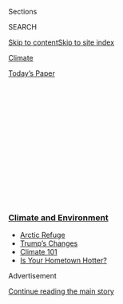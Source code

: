 <div id="app">

<div>

<div>

<div>

<div class="NYTAppHideMasthead css-1q2w90k e1suatyy0">

<div class="section css-ui9rw0 e1suatyy2">

<div class="css-eph4ug er09x8g0">

<div class="css-6n7j50">

</div>

<span class="css-1dv1kvn">Sections</span>

<div class="css-10488qs">

<span class="css-1dv1kvn">SEARCH</span>

</div>

[Skip to content](#site-content)[Skip to site
index](#site-index)

</div>

<div id="masthead-section-label" class="css-1wr3we4 eaxe0e00">

[Climate](https://www.nytimes3xbfgragh.onion/section/climate)

</div>

<div class="css-10698na e1huz5gh0">

</div>

</div>

<div id="masthead-bar-one" class="section hasLinks css-15hmgas e1csuq9d3">

<div class="css-uqyvli e1csuq9d0">

</div>

<div class="css-1uqjmks e1csuq9d1">

</div>

<div class="css-9e9ivx">

[](https://myaccount.nytimes3xbfgragh.onion/auth/login?response_type=cookie&client_id=vi)

</div>

<div class="css-1bvtpon e1csuq9d2">

[Today’s
Paper](https://www.nytimes3xbfgragh.onion/section/todayspaper)

</div>

</div>

</div>

</div>

<div data-aria-hidden="false">

<div id="site-content" data-role="main">

<div>

<div class="css-1aor85t" style="opacity:0.000000001;z-index:-1;visibility:hidden">

<div class="css-1hqnpie">

<div class="css-epjblv">

<span class="css-17xtcya">[Climate](/section/climate)</span><span class="css-x15j1o">|</span><span class="css-fwqvlz">White
House to Relax Energy Efficiency Rules for Light
Bulbs</span>

</div>

<div class="css-k008qs">

<div class="css-1iwv8en">

<span class="css-18z7m18"></span>

<div>

</div>

</div>

<span class="css-1n6z4y">https://nyti.ms/2NVpIqd</span>

<div class="css-1705lsu">

<div class="css-4xjgmj">

<div class="css-4skfbu" data-role="toolbar" data-aria-label="Social Media Share buttons, Save button, and Comments Panel with current comment count" data-testid="share-tools">

  - 
  - 
  - 
  - 
    
    <div class="css-6n7j50">
    
    </div>

  - 
  - 

</div>

</div>

</div>

</div>

</div>

</div>

<div class="css-13pd83m">

<div class="css-l9svim">

### [<span class="css-pa1jbp"><span class="css-1rxm0ex">Climate and</span><span class="css-1rxm0ex"> Environment</span></span>](https://www.nytimes3xbfgragh.onion/section/climate?name=styln-climate&region=TOP_BANNER&variant=undefined&block=storyline_menu_recirc&action=click&pgtype=Article&impression_id=15513250-e3b5-11ea-8546-498a940a9789)

  - <span class="css-ousu42">[Arctic
    Refuge](https://www.nytimes3xbfgragh.onion/2020/08/17/climate/alaska-oil-drilling-anwr.html?name=styln-climate&region=TOP_BANNER&variant=undefined&block=storyline_menu_recirc&action=click&pgtype=Article&impression_id=15513251-e3b5-11ea-8546-498a940a9789)</span>
  - <span class="css-ousu42">[Trump’s
    Changes](https://www.nytimes3xbfgragh.onion/interactive/2020/climate/trump-environment-rollbacks.html?name=styln-climate&region=TOP_BANNER&variant=undefined&block=storyline_menu_recirc&action=click&pgtype=Article&impression_id=15513252-e3b5-11ea-8546-498a940a9789)</span>
  - <span class="css-ousu42">[Climate 101](https://www.nytimes3xbfgragh.onion/interactive/2020/04/19/climate/climate-crash-course-1.html?name=styln-climate&region=TOP_BANNER&variant=undefined&block=storyline_menu_recirc&action=click&pgtype=Article&impression_id=15515960-e3b5-11ea-8546-498a940a9789)</span>
  - <span class="css-ousu42">[Is Your Hometown
    Hotter?](https://www.nytimes3xbfgragh.onion/interactive/2018/08/30/climate/how-much-hotter-is-your-hometown.html?name=styln-climate&region=TOP_BANNER&variant=undefined&block=storyline_menu_recirc&action=click&pgtype=Article&impression_id=15515961-e3b5-11ea-8546-498a940a9789)</span>

</div>

</div>

<div id="top-wrapper" class="css-1sy8kpn">

<div id="top-slug" class="css-l9onyx">

Advertisement

</div>

[Continue reading the main
story](#after-top)

<div class="ad top-wrapper" style="text-align:center;height:100%;display:block;min-height:250px">

<div id="top" class="place-ad" data-position="top" data-size-key="top">

</div>

</div>

<div id="after-top">

</div>

</div>

<div>

<div id="sponsor-wrapper" class="css-1hyfx7x">

<div id="sponsor-slug" class="css-19vbshk">

Supported by

</div>

[Continue reading the main
story](#after-sponsor)

<div id="sponsor" class="ad sponsor-wrapper" style="text-align:center;height:100%;display:block">

</div>

<div id="after-sponsor">

</div>

</div>

<div class="css-186x18t">

</div>

<div class="css-1vkm6nb ehdk2mb0">

# White House to Relax Energy Efficiency Rules for Light Bulbs

</div>

<div class="css-79elbk" data-testid="photoviewer-wrapper">

<div class="css-z3e15g" data-testid="photoviewer-wrapper-hidden">

</div>

<div class="css-1a48zt4 ehw59r15" data-testid="photoviewer-children">

![<span class="css-16f3y1r e13ogyst0" data-aria-hidden="true">Congress
passed legislation in 2007 to phase out inefficient incandescent and
halogen
bulbs.</span><span class="css-cnj6d5 e1z0qqy90" itemprop="copyrightHolder"><span class="css-1ly73wi e1tej78p0">Credit...</span><span><span>Alex
Wroblewski for The New York
Times</span></span></span>](https://static01.graylady3jvrrxbe.onion/images/2019/09/03/climate/00CLI-LIGHTBULBS1b/merlin_160134876_ee9f8912-e321-4c94-9042-4fe4c642bca5-articleLarge.jpg?quality=75&auto=webp&disable=upscale)

</div>

</div>

<div class="css-18e8msd">

<div class="css-vp77d3 epjyd6m0">

<div class="css-hus3qt ey68jwv0" data-aria-hidden="true">

[![John
Schwartz](https://static01.graylady3jvrrxbe.onion/images/2018/02/16/multimedia/author-john-schwartz/author-john-schwartz-thumbLarge.jpg
"John Schwartz")](https://www.nytimes3xbfgragh.onion/by/john-schwartz)

</div>

<div class="css-1baulvz">

By [<span class="css-1baulvz last-byline" itemprop="name">John
Schwartz</span>](https://www.nytimes3xbfgragh.onion/by/john-schwartz)

</div>

</div>

  - 
    
    <div class="css-ld3wwf e16638kd2">
    
    Published Sept. 4, 2019Updated Sept. 6,
    2019
    
    </div>

  - 
    
    <div class="css-4xjgmj">
    
    <div class="css-pvvomx" data-role="toolbar" data-aria-label="Social Media Share buttons, Save button, and Comments Panel with current comment count" data-testid="share-tools">
    
      - 
      - 
      - 
      - 
        
        <div class="css-6n7j50">
        
        </div>
    
      - 
      - 
    
    </div>
    
    </div>

</div>

</div>

<div class="section meteredContent css-1r7ky0e" name="articleBody" itemprop="articleBody">

<div class="css-1fanzo5 StoryBodyCompanionColumn">

<div class="css-53u6y8">

The Trump administration plans to significantly weaken federal rules
that would have forced Americans to use much more energy-efficient light
bulbs, a move that could contribute to greenhouse gas emissions that
cause global warming.

The proposed changes would eliminate requirements that effectively meant
that most light bulbs sold in the United States — not only the familiar,
pear-shaped ones, but several other styles as well — must be either LEDs
or fluorescent to meet new efficiency standards.

The rules being weakened, which dated from 2007 and the administration
of President George W. Bush and slated to start in the new year, would
have all but ended the era of the incandescent bulb invented more than a
century ago. Eliminating inefficient bulbs nationwide would save
electricity equivalent to the output of at least 25 large power plants,
enough to power all homes in New Jersey and Pennsylvania, according to
an estimate by the Natural Resources Defense Council.

The Trump administration said the changes would benefit consumers by
keeping prices low and eliminating government regulation.

</div>

</div>

<div class="css-1fanzo5 StoryBodyCompanionColumn">

<div class="css-53u6y8">

“The Energy Department flat out got it wrong today,” said Jason Hartke,
president of the Alliance to Save Energy, a nonprofit coalition of
business and environmental groups. Calling the move an “unforced error,”
he said, “Wasting energy with inefficient light bulbs isn’t just costly
for homes and businesses, it’s terrible for our
climate.”

<div id="NYT_MAIN_CONTENT_1_REGION" class="css-9tf9ac">

<div>

<div id="styln-prism-guide-1593610178459" class="section interactive-content interactive-size-medium css-1ftcdic">

<div class="css-17ih8de interactive-body">

<div id="prism-freeform-block-37797" class="css-19mumt8" data-role="complementary" data-storyline="Climate and Environment" data-truncated="false" tabindex="0">

<div class="css-a8d9oz">

<div>

[](https://www.nytimes3xbfgragh.onion/section/climate?action=click&pgtype=Article&state=default&region=MAIN_CONTENT_1&context=storylines_keepup)

### Climate and Environment ›

#### Keep Up on the Latest Climate News

Updated Aug. 18, 2020

Here’s what you need to know this week:

  -   - Five automakers [sealed a binding
        agreement](https://www.nytimes3xbfgragh.onion/2020/08/17/climate/california-automakers-pollution.html?action=click&pgtype=Article&state=default&region=MAIN_CONTENT_1&context=storylines_keepup)
        with California to follow the state’s stricter tailpipe
        emissions rules.
      - The Trump administration[eliminated a major methane
        rule](https://www.nytimes3xbfgragh.onion/2020/08/13/climate/trump-methane.html?action=click&pgtype=Article&state=default&region=MAIN_CONTENT_1&context=storylines_keepup),
        even as leaks are worsening, in a decision that researchers
        warned ignored science.
      - Climate change leaders said [the vice-presidential choice of
        Kamala
        Harris](https://www.nytimes3xbfgragh.onion/2020/08/12/climate/kamala-harris-environmental-justice.html?action=click&pgtype=Article&state=default&region=MAIN_CONTENT_1&context=storylines_keepup)
        signaled that Democrats will have a focus on environmental
        justice.

<div id="styln-survey-component-37797" class="styln-survey-component">

</div>

</div>

</div>

</div>

</div>

</div>

</div>

</div>

The actions are the latest by the Trump administration to [weaken a
broad array of rules designed to fight climate
change](https://www.nytimes3xbfgragh.onion/2019/08/29/climate/climate-rule-trump-reversing.html).
Last week it announced a far-reaching plan to [cut back on the
regulation of emissions of
methane](https://www.nytimes3xbfgragh.onion/2019/08/29/climate/epa-methane-greenhouse-gas.html),
a powerful greenhouse gas. Earlier this year it [proposed freezing
antipollution and fuel-efficiency standards for
cars](https://www.nytimes3xbfgragh.onion/2018/08/02/climate/trump-auto-emissions-california.html?module=inline),
and [tried to replace the Clean Power
Plan](https://www.nytimes3xbfgragh.onion/2019/06/19/climate/epa-coal-emissions.html?module=inline),
a signature emissions-reduction measure of the Obama administration.

[President Trump has repeatedly dismissed the scientific
consensus](https://www.nytimes3xbfgragh.onion/interactive/2019/climate/winter-cold-weather.html)
that climate change is caused by human activity and requires urgent
action to avoid its most dire effects, even as [government scientists
have warned about the
damage](https://www.nytimes3xbfgragh.onion/2018/11/23/climate/us-climate-report.html)that
global warming is already causing the United States’ economy.

Shaylyn Hynes, a spokeswoman for the Department of Energy, said the 2007
law requires the department to issue standards “only when doing so would
be economically justified. These standards are not.” She added that the
administration’s action “will ensure that the choice of how to light
homes and businesses is left to the American people, not the federal
government.”

The trade association for companies that make light bulbs applauded the
Energy Department’s decision. In a statement, the National Electrical
Manufacturers Association said Americans are already buying the more
efficient bulbs and the final rule “will not impact the market’s
continuing, rapid adoption of energy-saving lighting.”

</div>

</div>

<div class="css-1fanzo5 StoryBodyCompanionColumn">

<div class="css-53u6y8">

The group estimates that by the end of 2019, as much as 84 percent of
“general purpose” light sockets will be filled by LED and compact
fluorescent bulbs.

Rapid technological change in the lowly light bulb has been [one of the
largely unsung success
stories](https://www.nytimes3xbfgragh.onion/interactive/2019/03/08/climate/light-bulb-efficiency.html)
in the fight to reduce energy use and greenhouse gas emissions.

[Energy consumption in American homes had been on the rise for
decades](https://energyathaas.wordpress.com/2017/05/08/evidence-of-a-decline-in-electricity-use-by-u-s-households/)[.
But that has reversed significantly in recent
years](https://energyathaas.wordpress.com/2017/05/08/evidence-of-a-decline-in-electricity-use-by-u-s-households/),
thanks in part to the growing acceptance of technologies like LED bulbs
and compact fluorescents. Since 2010, energy consumption in American
homes has dropped by 6 percent, according to Lucas Davis, an energy
economist at the Haas School of Business, which is part of the
University of California, Berkeley.

In 2007, Congress passed legislation to phase out inefficient
incandescent and halogen bulbs. As part of that process, the oldest
incandescent technology had already disappeared from standard
pear-shaped bulbs by 2014 in favor of “halogen incandescents,” which
look the same but use less power.

Around that time, some conservative lawmakers and commentators [turned
the transition into a partisan dispute during the Obama
administration](https://www.foxnews.com/politics/house-to-consider-bill-nixing-light-bulb-restrictions),
warning that the Democratic administration would force people to buy
inferior bulbs. More recently, though, that notion of a partisan divide
has faded, Professor Davis said. “LEDs are being sold in large volumes
in all 50 states,” he said, not just blue states.

*Want climate news in your inbox?* [*Sign up here
for*](https://www.nytimes3xbfgragh.onion/newsletters/climate-change)**[*Climate
Fwd:*](https://www.nytimes3xbfgragh.onion/newsletters/climate-change)***,
our email newsletter.*

LED bulbs show how seemingly modest shifts in technology can have a
profound effect on people’s lives and wallets.

</div>

</div>

<div class="css-1fanzo5 StoryBodyCompanionColumn">

<div class="css-53u6y8">

Because of their long life and energy efficiency,[an LED bulb can save
consumers](https://www.energy.gov/energysaver/save-electricity-and-fuel/lighting-choices-save-you-money/how-energy-efficient-light)
[an estimated $50 to $100 over its several-year
lifetime](https://www.nrdc.org/experts/noah-horowitz/annual-cost-light-bulb-standards-rollback-12-billion),
while reducing the number of times a year they need to climb a
stepladder or kitchen table to replace burnt-out bulbs. LED bulbs, once
many times more expensive than incandescent bulbs, have plunged in price
and can often be found for [less than
$2](https://www.walmart.com/ip/Great-Value-LED-Light-Bulb-8-5W-60W-Equivalent-A19-Lamp-E26-Medium-Base-Non-Dimmable-Soft-White-4-Pack/51497369)each.

</div>

</div>

<div>

</div>

<div class="css-1fanzo5 StoryBodyCompanionColumn">

<div class="css-53u6y8">

Two rollbacks were unveiled on Wednesday.

One would eliminate new energy efficiency requirements for pear-shaped
bulbs that were supposed to take effect Jan. 1, 2020. The department [is
proposing a new
rule](https://s3.amazonaws.com/public-inspection.federalregister.gov/2019-18941.pdf?utm_source=federalregister.gov&utm_medium=email&utm_campaign=pi+subscription+mailing+list)
that would end that requirement, subject to a 60-day comment period.

A second rollback targets rules that, next year, would have required
adding several additional kinds of incandescent and halogen light bulbs
to the energy-efficient group: three-way bulbs; the candle-shaped bulbs
used in chandeliers; the globe-shaped bulbs found in bathroom lighting;
and reflector bulbs used in recessed fixtures and track lighting. Under
the Energy Department’s proposed plan, those requirements will be
eliminated and sales of traditional incandescent bulbs for those
purposes can continue.

The changes are likely to be challenged in court.

California’s attorney general, Xavier Becerra, said he would fight the
administration’s action in court, calling the shift “another dim-witted
move that will waste energy at the expense of our planet.”

Noah Horowitz, director of the Center for Energy Efficiency Standards at
the Natural Resources Defense Council, said, “We will explore all
options, including litigation, to stop this completely misguided and
unlawful action.” He said regulation remains necessary. “Energy-wasting
incandescents and halogens still make up more than a third of new bulb
sales,” he said.

For more news on climate and the environment, [follow @NYTClimate on
Twitter](https://twitter.com/nytclimate).

</div>

</div>

</div>

<div>

</div>

<div>

</div>

<div>

</div>

<div>

<div id="bottom-wrapper" class="css-1ede5it">

<div id="bottom-slug" class="css-l9onyx">

Advertisement

</div>

[Continue reading the main
story](#after-bottom)

<div id="bottom" class="ad bottom-wrapper" style="text-align:center;height:100%;display:block;min-height:90px">

</div>

<div id="after-bottom">

</div>

</div>

</div>

</div>

</div>

## Site Index

<div>

</div>

## Site Information Navigation

  - [© <span>2020</span> <span>The New York Times
    Company</span>](https://help.nytimes3xbfgragh.onion/hc/en-us/articles/115014792127-Copyright-notice)

<!-- end list -->

  - [NYTCo](https://www.nytco.com/)
  - [Contact
    Us](https://help.nytimes3xbfgragh.onion/hc/en-us/articles/115015385887-Contact-Us)
  - [Work with us](https://www.nytco.com/careers/)
  - [Advertise](https://nytmediakit.com/)
  - [T Brand Studio](http://www.tbrandstudio.com/)
  - [Your Ad
    Choices](https://www.nytimes3xbfgragh.onion/privacy/cookie-policy#how-do-i-manage-trackers)
  - [Privacy](https://www.nytimes3xbfgragh.onion/privacy)
  - [Terms of
    Service](https://help.nytimes3xbfgragh.onion/hc/en-us/articles/115014893428-Terms-of-service)
  - [Terms of
    Sale](https://help.nytimes3xbfgragh.onion/hc/en-us/articles/115014893968-Terms-of-sale)
  - [Site
    Map](https://spiderbites.nytimes3xbfgragh.onion)
  - [Help](https://help.nytimes3xbfgragh.onion/hc/en-us)
  - [Subscriptions](https://www.nytimes3xbfgragh.onion/subscription?campaignId=37WXW)

</div>

</div>

</div>

</div>
